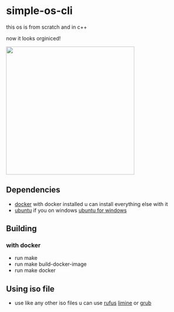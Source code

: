 # simple-os-cli
this os is from scratch and in c++

now it looks orginiced!
<p align="left">
  <img src="https://user-images.githubusercontent.com/45498671/180620883-e72d9001-6a40-48de-a495-df055679edf3.PNG" width="350">
</p>

## Dependencies
* [docker](https://www.docker.com/) with docker installed u can install everything else with it
* [ubuntu](https://ubuntu.com/) if you on windows [ubuntu for windows](https://ubuntu.com/tutorials/install-ubuntu-on-wsl2-on-windows-10#1-overview)

## Building
### with docker
* run make
* run make build-docker-image
* run make docker

## Using iso file
* use like any other iso files u can use [rufus](https://rufus.ie/en/) [limine](https://limine-bootloader.org/) or [grub](https://www.gnu.org/software/grub)
